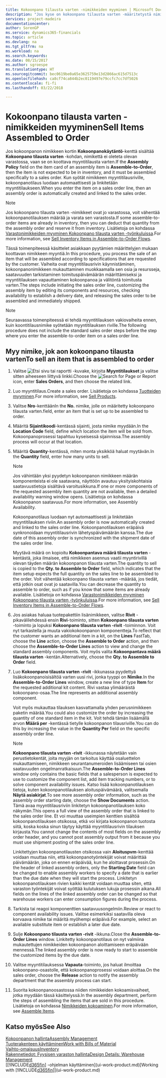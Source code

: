 ```yaml
---
title: Kokoonpano tilausta varten -nimikkeiden myyminen | Microsoft Docs
description: "Jos kyse on kokoonpano tilausta varten -määritetystä nimikkeestä, nimikkeen ei odoteta olevan varastossa ja se on koottava myyntitilauksen mukaisesti. Kun syötät nimikkeen myyntitilausriville, kokoonpanotilaus luodaan automaattisesti ja linkitetään myyntitilaukseen."
services: project-madeira
documentationcenter: 
author: SorenGP
ms.service: dynamics365-financials
ms.topic: article
ms.devlang: na
ms.tgt_pltfrm: na
ms.workload: na
ms.search.keywords: 
ms.date: 08/15/2017
ms.author: sgroespe
ms.translationtype: HT
ms.sourcegitcommit: bec0619be0a65e3625759e13d2866ac615d7513c
ms.openlocfilehash: ca8cf74ca844b2ec0119497e79ccfc7cc7df5026
ms.contentlocale: fi-fi
ms.lasthandoff: 03/22/2018

---
```

# <a name="sell-items-assembled-to-order"></a><span data-ttu-id="15f55-104">Kokoonpano tilausta varten -nimikkeiden myyminen</span><span class="sxs-lookup"><span data-stu-id="15f55-104">Sell Items Assembled to Order</span></span>
<span data-ttu-id="15f55-105">Jos kokoonpanon nimikkeen kortin **Kokoonpanokäytäntö**-kenttä sisältää **Kokoonpano tilausta varten** -kohdan, nimikettä ei oleteta olevan varastossa, vaan se on koottava myyntitilausta varten.</span><span class="sxs-lookup"><span data-stu-id="15f55-105">If the **Assembly Policy** field on the item card of an assembly item is **Assemble-to-Order**, then the item is not expected to be in inventory, and it must be assembled specifically to a sales order.</span></span> <span data-ttu-id="15f55-106">Kun syötät nimikkeen myyntitilausriville, kokoonpanotilaus luodaan automaattisesti ja linkitetään myyntitilaukseen.</span><span class="sxs-lookup"><span data-stu-id="15f55-106">When you enter the item on a sales order line, then an assembly order is automatically created and linked to the sales order.</span></span>  

> [!NOTE]  
>  <span data-ttu-id="15f55-107">Jos kokoonpano tilausta varten -nimikkeet ovat jo varastossa, voit vähentää kokoonpanotilauksen määrää ja varata sen varastosta.</span><span class="sxs-lookup"><span data-stu-id="15f55-107">If some assemble-to-order items are already in inventory, then you can deduct that quantity from the assembly order and reserve it from inventory.</span></span> <span data-ttu-id="15f55-108">Lisätietoja on kohdassa [Varastonimikkeiden myyminen Kokoonpano tilausta varten -työnkuluissa](assembly-how-to-sell-assemble-to-order-items-and-inventory-items-together.md).</span><span class="sxs-lookup"><span data-stu-id="15f55-108">For more information, see [Sell Inventory Items in Assemble-to-Order Flows](assembly-how-to-sell-assemble-to-order-items-and-inventory-items-together.md).</span></span>  

<span data-ttu-id="15f55-109">Tässä toimenpiteessä käsittelet asiakkaan pyytämien määrittelyjen mukaan koottavan nimikkeen myyntiä.</span><span class="sxs-lookup"><span data-stu-id="15f55-109">In this procedure, you process the sale of an item that will be assembled according to specifications that are requested by the customer.</span></span> <span data-ttu-id="15f55-110">Vaiheita ovat myyntitilausrivin käynnistäminen, kokoonpanonimikkeen mukauttaminen muokkaamalla sen osia ja resursseja, saatavuuden tarkistaminen toimituspäivämäärän määrittämiseksi ja myyntitilauksen vapauttaminen kokoonpanoa ja välitöntä toimitusta varten.</span><span class="sxs-lookup"><span data-stu-id="15f55-110">The steps include initiating the sales order line, customizing the assembly item by editing its components and resources, checking availability to establish a delivery date, and releasing the sales order to be assembled and immediately shipped.</span></span>  

> [!NOTE]  
>  <span data-ttu-id="15f55-111">Seuraavassa toimenpiteessä ei tehdä myyntitilauksen vakiovaiheita ennen, kuin koontitilausnimike syötetään myyntitilauksen riville.</span><span class="sxs-lookup"><span data-stu-id="15f55-111">The following procedure does not include the standard sales order steps before the step where you enter the assemble-to-order item on a sales order line.</span></span>  

## <a name="to-sell-an-item-that-is-assembled-to-order"></a><span data-ttu-id="15f55-112">Myy nimike, jok aon kokoonpano tilausta varten</span><span class="sxs-lookup"><span data-stu-id="15f55-112">To sell an item that is assembled to order</span></span>  
1.  <span data-ttu-id="15f55-113">Valitse ![Etsi sivu tai raportti](media/ui-search/search_small.png "Etsi sivu tai raportti -kuvake") -kuvake, kirjoita **Myyntitilaukset** ja valitse sitten aiheeseen liittyvä linkki.</span><span class="sxs-lookup"><span data-stu-id="15f55-113">Choose the ![Search for Page or Report](media/ui-search/search_small.png "Search for Page or Report icon") icon, enter **Sales Orders**, and then choose the related link.</span></span>  
2.  <span data-ttu-id="15f55-114">Luo myyntitilaus.</span><span class="sxs-lookup"><span data-stu-id="15f55-114">Create a sales order.</span></span> <span data-ttu-id="15f55-115">Lisätietoja on kohdassa [Tuotteiden myyminen](sales-how-sell-products.md).</span><span class="sxs-lookup"><span data-stu-id="15f55-115">For more information, see [Sell Products](sales-how-sell-products.md).</span></span>  
3.  <span data-ttu-id="15f55-116">Valitse **Nro**-kenttään</span><span class="sxs-lookup"><span data-stu-id="15f55-116">In the **No.**</span></span> <span data-ttu-id="15f55-117">nimike, jolle on määritetty kokoonpano tilausta varten.</span><span class="sxs-lookup"><span data-stu-id="15f55-117">field, enter an item that is set up to be assembled to order.</span></span>  
4.  <span data-ttu-id="15f55-118">Määritä **Sijaintikoodi**-kentässä sijainti, josta nimike myydään.</span><span class="sxs-lookup"><span data-stu-id="15f55-118">In the **Location Code** field, define which location the item will be sold from.</span></span> <span data-ttu-id="15f55-119">Kokoonpanoprosessi tapahtuu kyseisessä sijainnissa.</span><span class="sxs-lookup"><span data-stu-id="15f55-119">The assembly process will occur at that location.</span></span>  
5.  <span data-ttu-id="15f55-120">Määritä **Quantity**-kentässä, miten monta yksikköä haluat myytävän.</span><span class="sxs-lookup"><span data-stu-id="15f55-120">In the **Quantity** field, enter how many units to sell.</span></span>  

    > [!NOTE]  
    >  <span data-ttu-id="15f55-121">Jos vähintään yksi pyydetyn kokoonpanon nimikkeen määrän komponenteista ei ole saatavana, näyttöön avautuu yksityiskohtaisia saatavuustietoja sisältävä varoitusikkuna.</span><span class="sxs-lookup"><span data-stu-id="15f55-121">If one or more components of the requested assembly item quantity are not available, then a detailed availability warning window opens.</span></span> <span data-ttu-id="15f55-122">Lisätietoja on kohdassa Kokoonpanon saatavuus.</span><span class="sxs-lookup"><span data-stu-id="15f55-122">For more information, see Assembly Availability.</span></span>  

    <span data-ttu-id="15f55-123">Kokoonpanotilaus luodaan nyt automaattisesti ja linkitetään myyntitilauksen riviin.</span><span class="sxs-lookup"><span data-stu-id="15f55-123">An assembly order is now automatically created and linked to the sales order line.</span></span> <span data-ttu-id="15f55-124">Kokoonpanotilauksen eräpäivä synkronoidaan myyntitilausrivin lähetyspäivämäärän kanssa.</span><span class="sxs-lookup"><span data-stu-id="15f55-124">The due date of this assembly order is synchronized with the shipment date of the sales order line.</span></span>  

    <span data-ttu-id="15f55-125">Myytävä määrä on kopioitu **Kokoonpantava määrä tilausta varten** -kentästä, joka ilmaisee, että nimikkeen asennus vaatii myyntirivillä olevan täyden määrän kokoonpanon tilausta varten.</span><span class="sxs-lookup"><span data-stu-id="15f55-125">The quantity to sell is copied to the **Qty. to Assemble to Order** field, which indicates that the item setup expects the full quantity on the sales line to be assembled to the order.</span></span> <span data-ttu-id="15f55-126">Voit vähentää kokoonpano tilausta varten -määrää, jos tiedät, että jotkin osat ovat jo saatavilla.</span><span class="sxs-lookup"><span data-stu-id="15f55-126">You can decrease the quantity to assemble to order, such as if you know that some items are already available.</span></span> <span data-ttu-id="15f55-127">Lisätietoja on kohdassa [Varastonimikkeiden myyminen Kokoonpano tilausta varten -työnkuluissa](assembly-how-to-sell-inventory-items-in-assemble-to-order-flows.md).</span><span class="sxs-lookup"><span data-stu-id="15f55-127">For more information, see [Sell Inventory Items in Assemble-to-Order Flows](assembly-how-to-sell-inventory-items-in-assemble-to-order-flows.md).</span></span>  

6.  <span data-ttu-id="15f55-128">Jos asiakas haluaa tuotepakettiin lisänimikkeen, valitse **Rivit** -pikavälilehdessä ensin **Rivi**-toiminto, sitten **Kokoonpano tilausta varten** -toiminto ja lopuksi **Kokoonpano tilausta varten -rivit** -toiminnon. Voit nyt tarkastella ja muuta vakiokokoonpanon komponentteja.</span><span class="sxs-lookup"><span data-stu-id="15f55-128">To reflect that the customer wants an additional item in a kit, on the **Lines** FastTab, choose the **Line** action, choose the **Assemble to Order** action, and then choose the **Assemble-to-Order Lines** action to view and change the standard assembly components.</span></span> <span data-ttu-id="15f55-129">Voit myös valita **Kokoonpantava määrä tilausta varten** -kentän.</span><span class="sxs-lookup"><span data-stu-id="15f55-129">Alternatively, choose the **Qty. to Assemble to Order** field.</span></span>  
7.  <span data-ttu-id="15f55-130">Luo **Kokoonpano tilausta varten -rivit** -ikkunassa pyydettyä lisäkokoonpanoisisältöä varten uusi rivi, jonka tyyppi on **Nimike**.</span><span class="sxs-lookup"><span data-stu-id="15f55-130">In the **Assemble-to-Order Lines** window, create a new line of type **Item** for the requested additional kit content.</span></span> <span data-ttu-id="15f55-131">Rivi vastaa ylimääräistä kokoonpano-osaa.</span><span class="sxs-lookup"><span data-stu-id="15f55-131">The line represents an additional assembly component.</span></span>  

    <span data-ttu-id="15f55-132">Voit myös mukauttaa tilauksen kasvattamalla yhden perusnimikkeen paketin määrää.</span><span class="sxs-lookup"><span data-stu-id="15f55-132">You could also customize the order by increasing the quantity of one standard item in the kit.</span></span> <span data-ttu-id="15f55-133">Voit tehdä tämän lisäämällä arvon **Määrä per** -kentässä tietylle kokoonpanon tilausriville.</span><span class="sxs-lookup"><span data-stu-id="15f55-133">You can do this by increasing the value in the **Quantity Per** field on the specific assembly order line.</span></span>  

    > [!NOTE]  
    >  <span data-ttu-id="15f55-134">**Kokoonpano tilausta varten -rivit** -ikkunassa näytetään vain perustietokentät, joita myyjän on tarkoitus käyttää osaluettelon mukauttamiseen, nimikkeen seurantanumeroiden lisäämiseen tai osien saatavuuden ongelmanratkaisuun.</span><span class="sxs-lookup"><span data-stu-id="15f55-134">The **Assemble-to-Order Lines** window only contains the basic fields that a salesperson is expected to use to customize the component list, add item tracking numbers, or to solve component availability issues.</span></span> <span data-ttu-id="15f55-135">Katso lisää kokoonpanotilauksen tietoja, kuten kokoonpanotilauksen aloituspäivämäärä, valitsemalla **Näytä asiakirjat**.</span><span class="sxs-lookup"><span data-stu-id="15f55-135">To see more assembly order information, such as the assembly order starting date, choose the **Show Documents** action.</span></span> <span data-ttu-id="15f55-136">Tämä avaa myyntitilausriviin linkitetyn kokoonpanotilauksen koko näkymän.</span><span class="sxs-lookup"><span data-stu-id="15f55-136">This opens a full view of the assembly order that is linked to the sales order line.</span></span> <span data-ttu-id="15f55-137">Et voi muuttaa useimpien kenttien sisältöä kokoonpanotilauksen otsikossa, etkä voi kirjata kokoonpanon tuotosta siitä, koska koska sinun täytyy käyttää myyntitilausrivin tilauksen kirjausta.</span><span class="sxs-lookup"><span data-stu-id="15f55-137">You cannot change the contents of most fields on the assembly order header, and you cannot post assembly output from it because you must use shipment posting of the sales order line.</span></span>  
    >   
    >  <span data-ttu-id="15f55-138">Linkitettyjen kokoonpanotilausten otsikossa vain **Aloituspvm**-kenttää voidaan muuttaa niin, että kokoonpanotyöntekijät voivat määrittää päivämäärän, joka on ennen eräpäivää, kun he aloittavat prosessin.</span><span class="sxs-lookup"><span data-stu-id="15f55-138">On the header of linked assembly orders, only the **Starting Date** field can be changed to enable assembly workers to specify a date that is earlier than the due date when they will start the process.</span></span> <span data-ttu-id="15f55-139">Linkitetyn kokoonpanotilauksen rivien kaikki kentät voidaan muuttaa siten, että varaston työntekijät voivat syöttää kulutuksen lukuja prosessin aikana.</span><span class="sxs-lookup"><span data-stu-id="15f55-139">All fields on the lines of the linked assembly order can be changed so that warehouse workers can enter consumption figures during the process.</span></span>  

8.  <span data-ttu-id="15f55-140">Tarkista tai reagoi komponenttien saatavuusongelmiin.</span><span class="sxs-lookup"><span data-stu-id="15f55-140">Review or react to component availability issues.</span></span> <span data-ttu-id="15f55-141">Valitse esimerkiksi saatavilla oleva korvaava nimike tai määritä myöhempi eräpäivä.</span><span class="sxs-lookup"><span data-stu-id="15f55-141">For example, select an available substitute item or establish a later due date.</span></span>  
9. <span data-ttu-id="15f55-142">Sulje **Kokoonpano tilausta varten -rivit** -ikkuna.</span><span class="sxs-lookup"><span data-stu-id="15f55-142">Close the **Assemble-to-Order Lines** window.</span></span> <span data-ttu-id="15f55-143">Linkitetty kokoonpanotilaus on nyt valmiina mukautettujen nimikkeiden kokoonpanon aloittamiseen eräpäivään mennessä.</span><span class="sxs-lookup"><span data-stu-id="15f55-143">The linked assembly order is now ready to start to assemble the customized items by the due date.</span></span>  
10. <span data-ttu-id="15f55-144">Valitse myyntitilauksessa **Vapauta**-toiminto, jos haluat ilmoittaa kokoonpano-osastolle, että kokoonpanoprosessi voidaan aloittaa.</span><span class="sxs-lookup"><span data-stu-id="15f55-144">On the sales order, choose the **Release** action to notify the assembly department that the assembly process can start.</span></span>  
11. <span data-ttu-id="15f55-145">Suorita kokoonpanoosastossa niiden nimikkeiden kokoamisvaiheet, jotka myydään tässä käsittelyssä.</span><span class="sxs-lookup"><span data-stu-id="15f55-145">In the assembly department, perform the steps of assembling the items that are sold in this procedure.</span></span> <span data-ttu-id="15f55-146">Lisätietoja on kohdassa [Nimikkeiden kokoaminen](assembly-how-to-assemble-items.md).</span><span class="sxs-lookup"><span data-stu-id="15f55-146">For more information, see [Assemble Items](assembly-how-to-assemble-items.md).</span></span>  

## <a name="see-also"></a><span data-ttu-id="15f55-147">Katso myös</span><span class="sxs-lookup"><span data-stu-id="15f55-147">See Also</span></span>  
[<span data-ttu-id="15f55-148">Kokoonpanon hallinta</span><span class="sxs-lookup"><span data-stu-id="15f55-148">Assembly Management</span></span>](assembly-assemble-items.md)  
[<span data-ttu-id="15f55-149">Tuoterakenteen käyttäminen</span><span class="sxs-lookup"><span data-stu-id="15f55-149">Work with Bills of Material</span></span>](inventory-how-work-BOMs.md)  
[<span data-ttu-id="15f55-150">Vaihto-omaisuus</span><span class="sxs-lookup"><span data-stu-id="15f55-150">Inventory</span></span>](inventory-manage-inventory.md)  
[<span data-ttu-id="15f55-151">Rakennetiedot: Fyysisen varaston hallinta</span><span class="sxs-lookup"><span data-stu-id="15f55-151">Design Details: Warehouse Management</span></span>](design-details-warehouse-management.md)  
<span data-ttu-id="15f55-152">[[!INCLUDE[d365fin](includes/d365fin_md.md)] -ohjelman käyttäminen](ui-work-product.md)</span><span class="sxs-lookup"><span data-stu-id="15f55-152">[Working with [!INCLUDE[d365fin](includes/d365fin_md.md)]](ui-work-product.md)</span></span>

